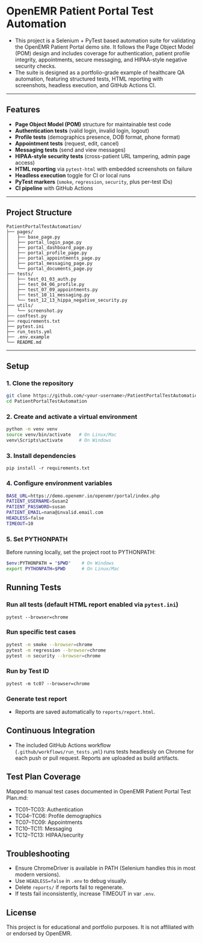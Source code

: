 # OpenEMR Patient Portal Test Automation
- This project is a Selenium + PyTest based automation suite for validating the OpenEMR Patient Portal demo site. It follows the Page Object Model (POM) design and includes coverage for authentication, patient profile integrity, appointments, secure messaging, and HIPAA-style negative security checks.
- The suite is designed as a portfolio-grade example of healthcare QA automation, featuring structured tests, HTML reporting with screenshots, headless execution, and GitHub Actions CI.

---

## Features

- **Page Object Model (POM)** structure for maintainable test code
- **Authentication tests** (valid login, invalid login, logout)
- **Profile tests** (demographics presence, DOB format, phone format)
- **Appointment tests** (request, edit, cancel)
- **Messaging tests** (send and view messages)
- **HIPAA-style security tests** (cross-patient URL tampering, admin page access)
- **HTML reporting** via `pytest-html` with embedded screenshots on failure
- **Headless execution** toggle for CI or local runs
- **PyTest markers** (`smoke`, `regression`, `security`, plus per-test IDs)
- **CI pipeline** with GitHub Actions

---

## Project Structure
```text
PatientPortalTestAutomation/
├── pages/                   
│   ├── base_page.py
│   ├── portal_login_page.py
│   ├── portal_dashboard_page.py
│   ├── portal_profile_page.py
│   ├── portal_appointments_page.py
│   ├── portal_messaging_page.py
│   └── portal_documents_page.py
├── tests/                   
│   ├── test_01_03_auth.py
│   ├── test_04_06_profile.py
│   ├── test_07_09_appointments.py
│   ├── test_10_11_messaging.py
│   └── test_12_13_hippa_negative_security.py
├── utils/                   
│   └── screenshot.py
├── conftest.py              
├── requirements.txt         
├── pytest.ini               
├── run_tests.yml            
├── .env.example             
└── README.md
```

---

## Setup

### 1. Clone the repository
```bash
git clone https://github.com/<your-username>/PatientPortalTestAutomation.git
cd PatientPortalTestAutomation
```

### 2. Create and activate a virtual environment
```bash
python -m venv venv
source venv/bin/activate   # On Linux/Mac
venv\Scripts\activate      # On Windows
```

### 3. Install dependencies
`pip install -r requirements.txt`

### 4. Configure environment variables

```bash
BASE_URL=https://demo.openemr.io/openemr/portal/index.php
PATIENT_USERNAME=Susan2
PATIENT_PASSWORD=susan
PATIENT_EMAIL=nana@invalid.email.com
HEADLESS=false
TIMEOUT=10
```

### 5. Set PYTHONPATH
Before running locally, set the project root to PYTHONPATH:
```bash
$env:PYTHONPATH = "$PWD"    # On Windows
export PYTHONPATH=$PWD      # On Linux/Mac
```

## Running Tests

### Run all tests (default HTML report enabled via `pytest.ini`)
`pytest --browser=chrome`

### Run specific test cases
```bash
pytest -m smoke --browser=chrome
pytest -m regression --browser=chrome
pytest -m security --browser=chrome
```

### Run by Test ID
```pytest -m tc07 --browser=chrome```

### Generate test report
- Reports are saved automatically to `reports/report.html`.

## Continuous Integration
- The included GitHub Actions workflow (`.github/workflows/run_tests.yml`) runs tests headlessly on Chrome for each push or pull request. Reports are uploaded as build artifacts.

## Test Plan Coverage
Mapped to manual test cases documented in OpenEMR Patient Portal Test Plan.md:
- TC01–TC03: Authentication
- TC04–TC06: Profile demographics
- TC07–TC09: Appointments
- TC10–TC11: Messaging
- TC12–TC13: HIPAA/security

## Troubleshooting
- Ensure ChromeDriver is available in PATH (Selenium handles this in most modern versions).
- Use `HEADLESS=false` in `.env` to debug visually.
- Delete `reports/` if reports fail to regenerate.
- If tests fail inconsistently, increase TIMEOUT in var `.env`.

## License
This project is for educational and portfolio purposes. It is not affiliated with or endorsed by OpenEMR.